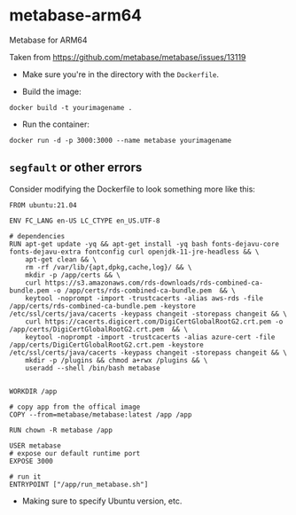 # metabase-arm64
Metabase for ARM64

Taken from https://github.com/metabase/metabase/issues/13119 

- Make sure you're in the directory with the `Dockerfile`.

- Build the image:

```
docker build -t yourimagename .
```

- Run the container:

```
docker run -d -p 3000:3000 --name metabase yourimagename
```

## `segfault` or other errors

Consider modifying the Dockerfile to look something more like this:

```
FROM ubuntu:21.04

ENV FC_LANG en-US LC_CTYPE en_US.UTF-8

# dependencies
RUN apt-get update -yq && apt-get install -yq bash fonts-dejavu-core fonts-dejavu-extra fontconfig curl openjdk-11-jre-headless && \
    apt-get clean && \
    rm -rf /var/lib/{apt,dpkg,cache,log}/ && \
    mkdir -p /app/certs && \
    curl https://s3.amazonaws.com/rds-downloads/rds-combined-ca-bundle.pem -o /app/certs/rds-combined-ca-bundle.pem  && \
    keytool -noprompt -import -trustcacerts -alias aws-rds -file /app/certs/rds-combined-ca-bundle.pem -keystore /etc/ssl/certs/java/cacerts -keypass changeit -storepass changeit && \
    curl https://cacerts.digicert.com/DigiCertGlobalRootG2.crt.pem -o /app/certs/DigiCertGlobalRootG2.crt.pem  && \
    keytool -noprompt -import -trustcacerts -alias azure-cert -file /app/certs/DigiCertGlobalRootG2.crt.pem -keystore /etc/ssl/certs/java/cacerts -keypass changeit -storepass changeit && \
    mkdir -p /plugins && chmod a+rwx /plugins && \
    useradd --shell /bin/bash metabase


WORKDIR /app

# copy app from the offical image
COPY --from=metabase/metabase:latest /app /app

RUN chown -R metabase /app

USER metabase
# expose our default runtime port
EXPOSE 3000

# run it
ENTRYPOINT ["/app/run_metabase.sh"]
```

- Making sure to specify Ubuntu version, etc. 